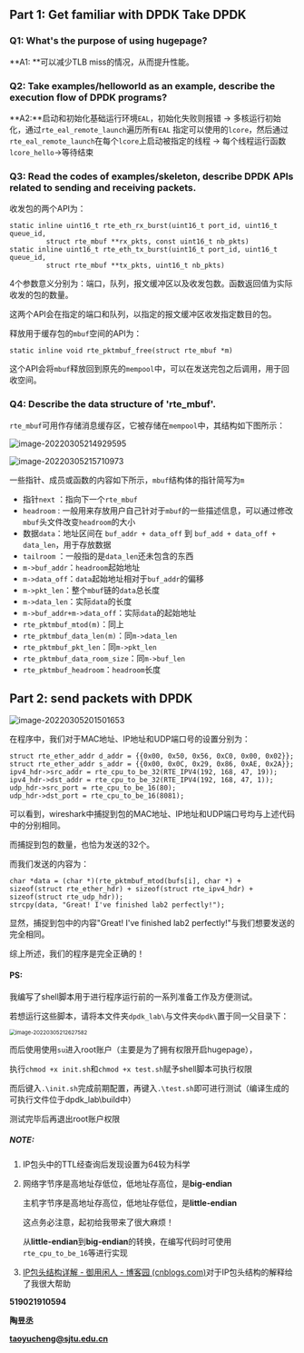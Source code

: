 ## Part 1: Get familiar with DPDK Take DPDK 

### Q1: What's the purpose of using hugepage? 

**A1: **可以减少TLB miss的情况，从而提升性能。



### Q2: Take examples/helloworld as an example, describe the execution flow of DPDK programs? 

**A2:**启动和初始化基础运行环境`EAL`，初始化失败则报错 -> 多核运行初始化，通过`rte_eal_remote_launch`遍历所有`EAL` 指定可以使用的`lcore`，然后通过`rte_eal_remote_launch`在每个`lcore`上启动被指定的线程 -> 每个线程运行函数`lcore_hello`->等待结束



### Q3: Read the codes of examples/skeleton, describe DPDK APIs related to sending and receiving packets.

收发包的两个API为：

```
static inline uint16_t rte_eth_rx_burst(uint16_t port_id, uint16_t queue_id,
		 struct rte_mbuf **rx_pkts, const uint16_t nb_pkts)
static inline uint16_t rte_eth_tx_burst(uint16_t port_id, uint16_t queue_id,
		 struct rte_mbuf **tx_pkts, uint16_t nb_pkts)
```

4个参数意义分别为：端口，队列，报文缓冲区以及收发包数。函数返回值为实际收发的包的数量。

这两个API会在指定的端口和队列，以指定的报文缓冲区收发指定数目的包。



释放用于缓存包的`mbuf`空间的API为：

```
static inline void rte_pktmbuf_free(struct rte_mbuf *m)
```

这个API会将`mbuf`释放回到原先的`mempool`中，可以在发送完包之后调用，用于回收空间。



### Q4: Describe the data structure of 'rte_mbuf'.

`rte_mbuf`可用作存储消息缓存区，它被存储在`mempool`中，其结构如下图所示：

![image-20220305214929595](E:\我的文件\云操作系统设计与实践\lab\dpdk_lab\README.assets\image-20220305214929595.png)

![image-20220305215710973](E:\我的文件\云操作系统设计与实践\lab\dpdk_lab\README.assets\image-20220305215710973.png)

一些指针、成员或函数的内容如下所示，`mbuf`结构体的指针简写为`m`

- 指针`next` ：指向下一个`rte_mbuf`
- `headroom` : 一般用来存放用户自己针对于`mbuf`的一些描述信息，可以通过修改`mbuf`头文件改变`headroom`的大小
- 数据`data`：地址区间在 `buf_addr + data_off` 到 `buf_add + data_off + data_len`，用于存放数据
- `tailroom` ：一般指的是`data_len`还未包含的东西
- `m->buf_addr`：`headroom`起始地址
- `m->data_off`：`data`起始地址相对于`buf_addr`的偏移
- `m->pkt_len`：整个`mbuf`链的`data`总长度
- `m->data_len`：实际`data`的长度
- `m->buf_addr+m->data_off`：实际`data`的起始地址
- `rte_pktmbuf_mtod(m)`：同上
- `rte_pktmbuf_data_len(m)`：同`m->data_len`
- `rte_pktmbuf_pkt_len`：同`m->pkt_len`
- `rte_pktmbuf_data_room_size`：同`m->buf_len`
- `rte_pktmbuf_headroom`：`headroom`长度





## Part 2: send packets with DPDK

![image-20220305201501653](E:\我的文件\云操作系统设计与实践\lab\dpdk_lab\README.assets\image-20220305201501653.png)

在程序中，我们对于MAC地址、IP地址和UDP端口号的设置分别为：

```
struct rte_ether_addr d_addr = {{0x00, 0x50, 0x56, 0xC0, 0x00, 0x02}};
struct rte_ether_addr s_addr = {{0x00, 0x0C, 0x29, 0x86, 0xAE, 0x2A}};
ipv4_hdr->src_addr = rte_cpu_to_be_32(RTE_IPV4(192, 168, 47, 19));
ipv4_hdr->dst_addr = rte_cpu_to_be_32(RTE_IPV4(192, 168, 47, 1));
udp_hdr->src_port = rte_cpu_to_be_16(80);
udp_hdr->dst_port = rte_cpu_to_be_16(8081);
```

可以看到，wireshark中捕捉到包的MAC地址、IP地址和UDP端口号均与上述代码中的分别相同。

而捕捉到包的数量，也恰为发送的32个。

而我们发送的内容为：

```
char *data = (char *)(rte_pktmbuf_mtod(bufs[i], char *) + sizeof(struct rte_ether_hdr) + sizeof(struct rte_ipv4_hdr) + sizeof(struct rte_udp_hdr));
strcpy(data, "Great! I've finished lab2 perfectly!");
```

显然，捕捉到包中的内容"Great! I've finished lab2 perfectly!"与我们想要发送的完全相同。

综上所述，我们的程序是完全正确的！



#### PS:

我编写了shell脚本用于进行程序运行前的一系列准备工作及方便测试。

若想运行这些脚本，请将本文件夹`dpdk_lab\`与文件夹`dpdk\`置于同一父目录下：

<img src="E:\我的文件\云操作系统设计与实践\lab\dpdk_lab\README.assets\image-20220305212627582.png" alt="image-20220305212627582" style="zoom:67%;" />

而后使用使用`su`进入root账户（主要是为了拥有权限开启hugepage），

执行`chmod +x init.sh`和`chmod +x test.sh`赋予shell脚本可执行权限

而后键入`.\init.sh`完成前期配置，再键入`.\test.sh`即可进行测试（编译生成的可执行文件位于dpdk_lab\build中）

测试完毕后再退出root账户权限



##### NOTE:

1. IP包头中的TTL经查询后发现设置为64较为科学

2. 网络字节序是高地址存低位，低地址存高位，是**big-endian**

   主机字节序是高地址存高位，低地址存低位，是**little-endian**

   这点务必注意，起初给我带来了很大麻烦！

   从**little-endian**到**big-endian**的转换，在编写代码时可使用`rte_cpu_to_be_16`等进行实现

3. [IP包头结构详解 - 御用闲人 - 博客园 (cnblogs.com)](https://www.cnblogs.com/yyxianren/p/10790730.html)对于IP包头结构的解释给了我很大帮助





**519021910594**

**陶昱丞**

**taoyucheng@sjtu.edu.cn**